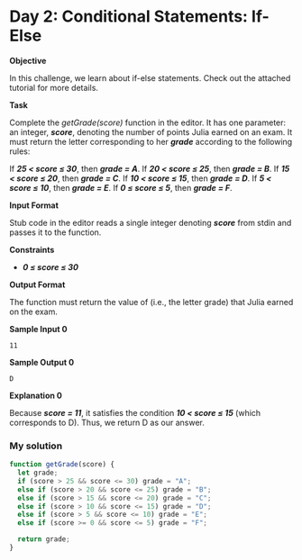 # Day 2: Conditional Statements: If-Else

**Objective**

In this challenge, we learn about if-else statements. Check out the attached tutorial for more details.

**Task**

Complete the _getGrade(score)_ function in the editor. It has one parameter: an integer, **_score_**, denoting the number of points Julia earned on an exam. It must return the letter corresponding to her **_grade_** according to the following rules:

If **_25 < score ≤ 30_**, then **_grade = A_**.
If **_20 < score ≤ 25_**, then **_grade = B_**.
If **_15 < score ≤ 20_**, then **_grade = C_**.
If **_10 < score ≤ 15_**, then **_grade = D_**.
If **_5 < score ≤ 10_**, then **_grade = E_**.
If **_0 ≤ score ≤ 5_**, then **_grade = F_**.

**Input Format**

Stub code in the editor reads a single integer denoting **_score_** from stdin and passes it to the function.

**Constraints**

- **_0 ≤ score ≤ 30_**

**Output Format**

The function must return the value of (i.e., the letter grade) that Julia earned on the exam.

**Sample Input 0**

```
11
```

**Sample Output 0**

```
D
```

**Explanation 0**

Because **_score = 11_**, it satisfies the condition **_10 < score ≤ 15_** (which corresponds to D). Thus, we return D as our answer.

### My solution

```javascript
function getGrade(score) {
  let grade;
  if (score > 25 && score <= 30) grade = "A";
  else if (score > 20 && score <= 25) grade = "B";
  else if (score > 15 && score <= 20) grade = "C";
  else if (score > 10 && score <= 15) grade = "D";
  else if (score > 5 && score <= 10) grade = "E";
  else if (score >= 0 && score <= 5) grade = "F";

  return grade;
}
```
